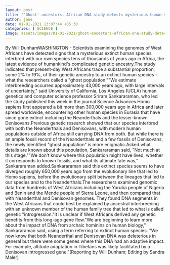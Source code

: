 ```yaml
---
layout: post
title: "'Ghost' ancestors: African DNA study detects mysterious human species, Health News, ET HealthWorld"
author: jane 
date: 01-01-2021 13:07:44 +05:30 
categories: [ SCIENCE ] 
image: assets/images/01-01-2021/ghost-ancestors-african-dna-study-detects-mysterious-human-species.jpg
---
```

By Will DunhamWASHINGTON - Scientists examining the genomes of West Africans have detected signs that a mysterious extinct human species interbred with our own species tens of thousands of years ago in Africa, the latest evidence of humankind's complicated genetic ancestry.The study indicated that present-day West Africans trace a substantial proportion, some 2% to 19%, of their genetic ancestry to an extinct human species - what the researchers called a "ghost population.""We estimate interbreeding occurred approximately 43,000 years ago, with large intervals of uncertainty," said University of California, Los Angeles (UCLA) human genetics and computer science professor Sriram Sankararaman, who led the study published this week in the journal Science Advances.Homo sapiens first appeared a bit more than 300,000 years ago in Africa and later spread worldwide, encountering other human species in Eurasia that have since gone extinct including the Neanderthals and the lesser-known Denisovans.Previous genetic research showed that our species interbred with both the Neanderthals and Denisovans, with modern human populations outside of Africa still carrying DNA from both. But while there is an ample fossil record of the Neanderthals and a few fossils of Denisovans, the newly identified "ghost population" is more enigmatic.Asked what details are known about this population, Sankararaman said, "Not much at this stage.""We don't know where this population might have lived, whether it corresponds to known fossils, and what its ultimate fate was," Sankararaman added.Sankararaman said this extinct species seems to have diverged roughly 650,000 years ago from the evolutionary line that led to Homo sapiens, before the evolutionary split between the lineages that led to our species and to the Neanderthals.The researchers examined genomic data from hundreds of West Africans including the Yoruba people of Nigeria and Benin and the Mende people of Sierra Leone, and then compared that with Neanderthal and Denisovan genomes. They found DNA segments in the West Africans that could best be explained by ancestral interbreeding with an unknown member of the human family tree that led to what is called genetic "introgression."It is unclear if West Africans derived any genetic benefits from this long-ago gene flow."We are beginning to learn more about the impact of DNA from archaic hominins on human biology," Sankararaman said, using a term referring to extinct human species. "We now know that both Neanderthal and Denisovan DNA was deleterious in general but there were some genes where this DNA had an adaptive impact. For example, altitude adaptation in Tibetans was likely facilitated by a Denisovan introgressed gene."(Reporting by Will Dunham; Editing by Sandra Maler)